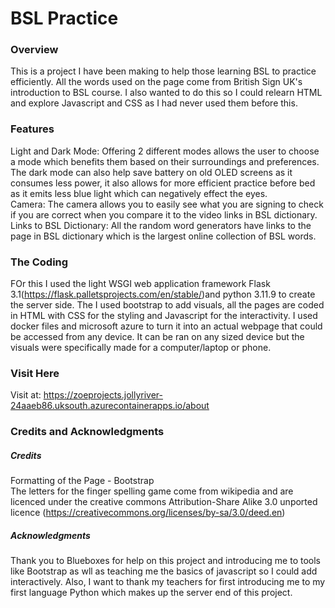 # BSL Practice 
### Overview
This is a project I have been making to help those learning BSL to practice efficiently. All the words used on the page come from British Sign UK's introduction to BSL course. I also wanted to do this so I could relearn HTML and explore Javascript and CSS as I had never used them before this.
### Features
Light and Dark Mode: Offering 2 different modes allows the user to choose a mode which benefits them based on their surroundings and preferences. The dark mode can also help save battery on old OLED screens as it consumes less power, it also allows for more efficient practice before bed as it emits less blue light which can negatively effect the eyes.  
Camera: The camera allows you to easily see what you are signing to check if you are correct when you compare it to the video links in BSL dictionary.  
Links to BSL Dictionary: All the random word generators have links to the page in BSL dictionary which is the largest online collection of BSL words.
### The Coding
FOr this I used the light WSGI web application framework Flask 3.1(https://flask.palletsprojects.com/en/stable/)and python 3.11.9 to create the server side. The I used bootstrap to add visuals, all the pages are coded in HTML with CSS for the styling and Javascript for the interactivity. I used docker files and microsoft azure to turn it into an actual webpage that could be accessed from any device. It can be ran on any sized device but the visuals were specifically made for a computer/laptop or phone.
### Visit Here

Visit at: https://zoeprojects.jollyriver-24aaeb86.uksouth.azurecontainerapps.io/about

### Credits and Acknowledgments   
##### Credits 
Formatting of the Page - Bootstrap  
The letters for the finger spelling game come from wikipedia and are licenced under the creative commons  Attribution-Share Alike 3.0 unported licence (https://creativecommons.org/licenses/by-sa/3.0/deed.en)
##### Acknowledgments
Thank you to Blueboxes for help on this project and introducing me to tools like Bootstrap as wll as teaching me the basics of javascript so I could add interactively. Also, I want to thank my teachers for first introducing me to my first language Python which makes up the server end of this project.